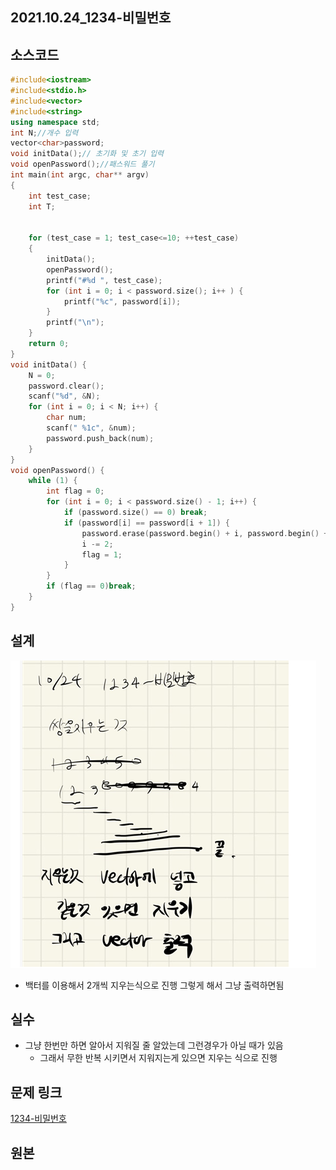 ## 2021.10.24_1234-비밀번호

## 소스코드

```c++
#include<iostream>
#include<stdio.h>
#include<vector>
#include<string>
using namespace std;
int N;//개수 입력
vector<char>password;
void initData();// 초기화 및 초기 입력
void openPassword();//패스워드 풀기
int main(int argc, char** argv)
{
	int test_case;
	int T;


	for (test_case = 1; test_case<=10; ++test_case)
	{
		initData();
		openPassword();
		printf("#%d ", test_case);
		for (int i = 0; i < password.size(); i++ ) {
			printf("%c", password[i]);
		}
		printf("\n");
	}
	return 0;
}
void initData() {
	N = 0;
	password.clear();
	scanf("%d", &N);
	for (int i = 0; i < N; i++) {
		char num;
		scanf(" %1c", &num);
		password.push_back(num);
	}
}
void openPassword() {
	while (1) {
		int flag = 0;
		for (int i = 0; i < password.size() - 1; i++) {
			if (password.size() == 0) break;
			if (password[i] == password[i + 1]) {
				password.erase(password.begin() + i, password.begin() + i + 2);
				i -= 2;
				flag = 1;
			}
		}
		if (flag == 0)break;
	}
}
```

## 설계

![image-20211024232434949](2021.10.24_1234-비밀번호.assets/image-20211024232434949.png)

- 백터를 이용해서 2개씩 지우는식으로 진행 그렇게 해서 그냥 출력하면됨

## 실수

- 그냥 한번만 하면 알아서 지워질 줄 알았는데 그런경우가 아닐 때가 있음
  - 그래서 무한 반복 시키면서 지워지는게 있으면 지우는 식으로 진행 

## 문제 링크

[1234-비밀번호](https://swexpertacademy.com/main/code/problem/problemDetail.do?problemLevel=3&contestProbId=AV14_DEKAJcCFAYD&categoryId=AV14_DEKAJcCFAYD&categoryType=CODE&problemTitle=&orderBy=PASS_RATE&selectCodeLang=ALL&select-1=3&pageSize=10&pageIndex=2)

## 원본

